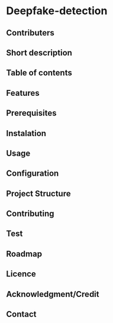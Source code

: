 # Deepfake-detection

## Contributers

## Short description

## Table of contents

## Features

## Prerequisites 

## Instalation 

## Usage 

## Configuration 

## Project Structure

## Contributing

## Test

## Roadmap

## Licence

## Acknowledgment/Credit

## Contact

